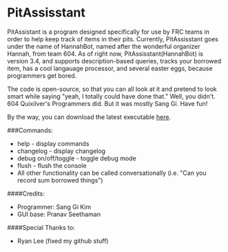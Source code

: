 # PitAssisstant
PitAssistant is a program designed specifically for use by FRC teams in order to help keep track of items in their pits.
Currently, PitAssisstant goes under the name of HannahBot, named after the wonderful organizer Hannah, from team 604.
As of right now, PitAssisstant(HannahBot) is version 3.4, and supports description-based queries, tracks your borrowed item, has a cool langauage processor, and several easter eggs, because programmers get bored.

The code is open-source, so that you can all look at it and pretend to look smart while saying "yeah, I totally could have done that."
Well, you didn't. 604 Quixilver's Programmers did. But it was mostly Sang Gi. Have fun!

By the way, you can download the latest executable [here](tinyurl.com/PitAssistant3point4).

###Commands:
- help - display commands
- changelog - display changelog
- debug on/off/toggle - toggle debug mode
- flush - flush the console
- All other functionality can be called conversationally (i.e. "Can you record sum borrowed things")

####Credits:
- Programmer: Sang Gi Kim
- GUI base: Pranav Seethaman

####Special Thanks to:
- Ryan Lee (fixed my github stuff)
